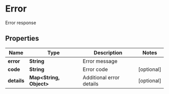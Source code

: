 

# Error

Error response

## Properties

| Name | Type | Description | Notes |
|------------ | ------------- | ------------- | -------------|
|**error** | **String** | Error message |  |
|**code** | **String** | Error code |  [optional] |
|**details** | **Map&lt;String, Object&gt;** | Additional error details |  [optional] |



